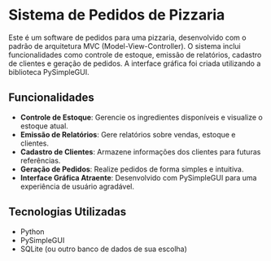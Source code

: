 # Sistema de Pedidos de Pizzaria

Este é um software de pedidos para uma pizzaria, desenvolvido com o padrão de arquitetura MVC (Model-View-Controller). O sistema inclui funcionalidades como controle de estoque, emissão de relatórios, cadastro de clientes e geração de pedidos. A interface gráfica foi criada utilizando a biblioteca PySimpleGUI.

## Funcionalidades

- **Controle de Estoque**: Gerencie os ingredientes disponíveis e visualize o estoque atual.
- **Emissão de Relatórios**: Gere relatórios sobre vendas, estoque e clientes.
- **Cadastro de Clientes**: Armazene informações dos clientes para futuras referências.
- **Geração de Pedidos**: Realize pedidos de forma simples e intuitiva.
- **Interface Gráfica Atraente**: Desenvolvido com PySimpleGUI para uma experiência de usuário agradável.

## Tecnologias Utilizadas

- Python
- PySimpleGUI
- SQLite (ou outro banco de dados de sua escolha)

